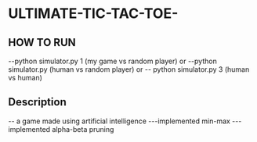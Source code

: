 # ULTIMATE-TIC-TAC-TOE-

## HOW TO RUN
--python simulator.py 1 (my game vs random player)
or --python simulator.py (human vs random player)
or -- python simulator.py 3 (human vs human)

## Description
-- a game made using artificial intelligence
---implemented min-max
---implemented alpha-beta pruning


